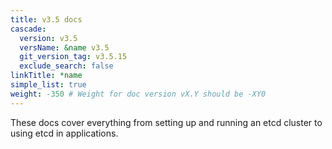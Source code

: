 ```yaml
---
title: v3.5 docs
cascade:
  version: v3.5
  versName: &name v3.5
  git_version_tag: v3.5.15
  exclude_search: false
linkTitle: *name
simple_list: true
weight: -350 # Weight for doc version vX.Y should be -XY0
---
```


These docs cover everything from setting up and running an etcd cluster to using
etcd in applications.
